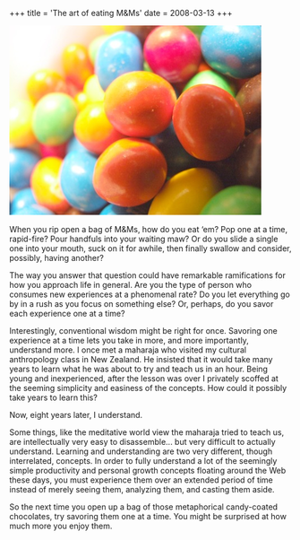 +++
title = 'The art of eating M&Ms'
date = 2008-03-13
+++

<img src="./mnms.jpg" alt="A bag of M&M candies" class="photo" />

When you rip open a bag of M&Ms, how do you eat ‘em? Pop one at a time, rapid-fire? Pour handfuls into your waiting maw? Or do you slide a single one into your mouth, suck on it for awhile, then finally swallow and consider, possibly, having another?

The way you answer that question could have remarkable ramifications for how you approach life in general. Are you the type of person who consumes new experiences at a phenomenal rate? Do you let everything go by in a rush as you focus on something else? Or, perhaps, do you savor each experience one at a time?

Interestingly, conventional wisdom might be right for once. Savoring one experience at a time lets you take in more, and more importantly, understand more. I once met a maharaja who visited my cultural anthropology class in New Zealand. He insisted that it would take many years to learn what he was about to try and teach us in an hour. Being young and inexperienced, after the lesson was over I privately scoffed at the seeming simplicity and easiness of the concepts. How could it possibly take years to learn this?

Now, eight years later, I understand.

Some things, like the meditative world view the maharaja tried to teach us, are intellectually very easy to disassemble... but very difficult to actually understand. Learning and understanding are two very different, though interrelated, concepts. In order to fully understand a lot of the seemingly simple productivity and personal growth concepts floating around the Web these days, you must experience them over an extended period of time instead of merely seeing them, analyzing them, and casting them aside.

So the next time you open up a bag of those metaphorical candy-coated chocolates, try savoring them one at a time. You might be surprised at how much more you enjoy them.
